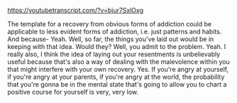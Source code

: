 https://youtubetranscript.com/?v=bjur7SxlOxg

 The template for a recovery from obvious forms of addiction could be applicable to less evident forms of addiction, i.e. just patterns and habits. And because- Yeah. Well, so far, the things you've laid out would be in keeping with that idea. Would they? Well, you admit to the problem. Yeah. I really also, I think the idea of laying out your resentments is unbelievably useful because that's also a way of dealing with the malevolence within you that might interfere with your own recovery. Yes. If you're angry at yourself, if you're angry at your parents, if you're angry at the world, the probability that you're gonna be in the mental state that's going to allow you to chart a positive course for yourself is very, very low.